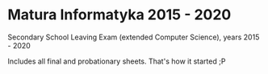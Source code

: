 # Matura Informatyka 2015 - 2020

Secondary School Leaving Exam (extended Computer Science), years 2015 - 2020

Includes all final and probationary sheets. That's how it started ;P
